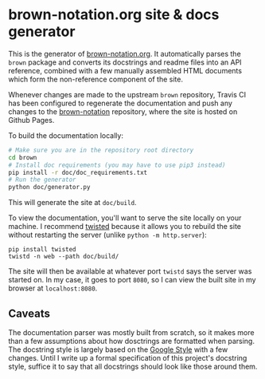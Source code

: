 # brown-notation.org site & docs generator

This is the generator of [brown-notation.org](http://brown-notation.org).
It automatically parses the `brown` package and converts its docstrings
and readme files into an API reference, combined with a few manually
assembled HTML documents which form the non-reference component of the site.

Whenever changes are made to the upstream `brown` repository, Travis CI
has been configured to regenerate the documentation and push any changes
to the [brown-notation](https://github.com/brown-notation/brown-notation.github.io)
repository, where the site is hosted on Github Pages.

To build the documentation locally:

```sh
# Make sure you are in the repository root directory
cd brown
# Install doc requirements (you may have to use pip3 instead)
pip install -r doc/doc_requirements.txt
# Run the generator
python doc/generator.py
```

This will generate the site at `doc/build`.

To view the documentation, you'll want to serve the site locally on your machine.
I recommend [twisted](https://twistedmatrix.com/trac/) because it allows you
to rebuild the site without restarting the server (unlike `python -m http.server`):

```
pip install twisted
twistd -n web --path doc/build/
```

The site will then be available at whatever port `twistd` says the server
was started on. In my case, it goes to port `8080`, so I can view the built
site in my browser at `localhost:8080`.

## Caveats

The documentation parser was mostly built from scratch, so it makes more
than a few assumptions about how dosctrings are formatted when parsing.
The docstring style is largely based on the [Google Style](https://sphinxcontrib-napoleon.readthedocs.io/en/latest/example_google.html)
with a few changes. Until I write up a formal specification of this project's
docstring style, suffice it to say that all docstrings should look like those
around them.
